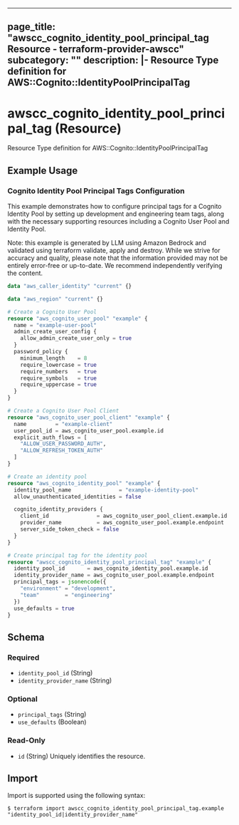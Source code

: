 
---
page_title: "awscc_cognito_identity_pool_principal_tag Resource - terraform-provider-awscc"
subcategory: ""
description: |-
  Resource Type definition for AWS::Cognito::IdentityPoolPrincipalTag
---

# awscc_cognito_identity_pool_principal_tag (Resource)

Resource Type definition for AWS::Cognito::IdentityPoolPrincipalTag

## Example Usage

### Cognito Identity Pool Principal Tags Configuration

This example demonstrates how to configure principal tags for a Cognito Identity Pool by setting up development and engineering team tags, along with the necessary supporting resources including a Cognito User Pool and Identity Pool.
                                
Note: this example is generated by LLM using Amazon Bedrock and validated using terraform validate, apply and destroy. While we strive for accuracy and quality, please note that the information provided may not be entirely error-free or up-to-date. We recommend independently verifying the content.

```terraform
data "aws_caller_identity" "current" {}

data "aws_region" "current" {}

# Create a Cognito User Pool
resource "aws_cognito_user_pool" "example" {
  name = "example-user-pool"
  admin_create_user_config {
    allow_admin_create_user_only = true
  }
  password_policy {
    minimum_length    = 8
    require_lowercase = true
    require_numbers   = true
    require_symbols   = true
    require_uppercase = true
  }
}

# Create a Cognito User Pool Client
resource "aws_cognito_user_pool_client" "example" {
  name         = "example-client"
  user_pool_id = aws_cognito_user_pool.example.id
  explicit_auth_flows = [
    "ALLOW_USER_PASSWORD_AUTH",
    "ALLOW_REFRESH_TOKEN_AUTH"
  ]
}

# Create an identity pool
resource "aws_cognito_identity_pool" "example" {
  identity_pool_name               = "example-identity-pool"
  allow_unauthenticated_identities = false

  cognito_identity_providers {
    client_id               = aws_cognito_user_pool_client.example.id
    provider_name           = aws_cognito_user_pool.example.endpoint
    server_side_token_check = false
  }
}

# Create principal tag for the identity pool
resource "awscc_cognito_identity_pool_principal_tag" "example" {
  identity_pool_id       = aws_cognito_identity_pool.example.id
  identity_provider_name = aws_cognito_user_pool.example.endpoint
  principal_tags = jsonencode({
    "environment" = "development",
    "team"        = "engineering"
  })
  use_defaults = true
}
```

<!-- schema generated by tfplugindocs -->
## Schema

### Required

- `identity_pool_id` (String)
- `identity_provider_name` (String)

### Optional

- `principal_tags` (String)
- `use_defaults` (Boolean)

### Read-Only

- `id` (String) Uniquely identifies the resource.

## Import

Import is supported using the following syntax:

```shell
$ terraform import awscc_cognito_identity_pool_principal_tag.example "identity_pool_id|identity_provider_name"
```
